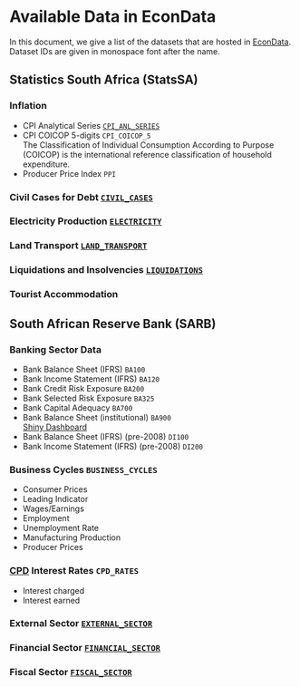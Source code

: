 # Available Data in EconData

In this document, we give a list of the datasets that are hosted in [EconData](https://www.econdata.co.za). Dataset IDs are given in monospace font after the name.

## Statistics South Africa (StatsSA)

### Inflation

-   CPI Analytical Series [`CPI_ANL_SERIES`](./statssa/CPI_ANL_SERIES.md)
-   CPI COICOP 5-digits `CPI_COICOP_5`<br>
    The Classification of Individual Consumption According to Purpose (COICOP) is the international reference classification of household expenditure.
-   Producer Price Index `PPI`


### Civil Cases for Debt [`CIVIL_CASES`](./statssa/CIVIL_CASES.md)

### Electricity Production [`ELECTRICITY`](./statssa/ELECTRICITY.md)

### Land Transport [`LAND_TRANSPORT`](./statssa/LAND_TRANSPORT.md)

### Liquidations and Insolvencies [`LIQUIDATIONS`](./statssa/LIQUIDATIONS.md)




### Tourist Accommodation




## South African Reserve Bank (SARB)

### Banking Sector Data

-   Bank Balance Sheet (IFRS) `BA100`
-   Bank Income Statement (IFRS) `BA120`
-   Bank Credit Risk Exposure `BA200`
-   Bank Selected Risk Exposure `BA325`
-   Bank Capital Adequacy `BA700`
-   Bank Balance Sheet (institutional) `BA900`<br>
    [Shiny Dashboard](https://codera.co.za/coderas-banking-dashboard/)
-   Bank Balance Sheet (IFRS) (pre-2008) `DI100`
-   Bank Income Statement (IFRS) (pre-2008) `DI200`

### Business Cycles `BUSINESS_CYCLES`

-   Consumer Prices
-   Leading Indicator
-   Wages/Earnings
-   Employment
-   Unemployment Rate
-   Manufacturing Production
-   Producer Prices

### [CPD](https://nationalgovernment.co.za/units/view/408/corporation-for-public-deposits) Interest Rates `CPD_RATES`

-   Interest charged
-   Interest earned

### External Sector [`EXTERNAL_SECTOR`](./sarb/EXTERNAL_SECTOR.md)

### Financial Sector [`FINANCIAL_SECTOR`](./sarb/FINANCIAL_SECTOR.md)

### Fiscal Sector [`FISCAL_SECTOR`](./sarb/FISCAL_SECTOR.md)



